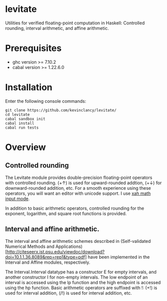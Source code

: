 # levitate
Utilities for verified floating-point computation in Haskell: Controlled rounding, interval arithmetic, and affine arithmetic.

# Prerequisites

- ghc version >= 7.10.2
- cabal version >= 1.22.6.0

# Installation

Enter the following console commands:

~~~
git clone https://github.com/kevinclancy/levitate/
cd levitate
cabal sandbox init
cabal install
cabal run tests
~~~

# Overview

## Controlled rounding

The Levitate module provides double-precision floating-point operators with controlled rounding. (+↑) is used for upward-rounded addtion, (+↓) for downward-rounded addition, etc. For a smooth experience using these operators, you will want an editor with unicode support. I use [xah math input mode](http://ergoemacs.org/emacs/xmsi-math-symbols-input.html).

In addition to basic arithmetic operators, controlled rounding for the exponent, logarithm, and square root functions is provided.

## Interval and affine arithmetic.

The interval and affine arithmetic schemes described in (Self-validated Numerical Methods and Applications)[http://citeseerx.ist.psu.edu/viewdoc/download?doi=10.1.1.36.8089&rep=rep1&type=pdf] have been implemented in the Interval and Affine modules, respectively.

The Interval.Interval datatype has a constructor E for empty intervals, and another constructor I for non-empty intervals. The low endpoint of an interval is accessed using the lp function and the high endpoint is accessed using the hp function. Basic arithmetic operators are suffixed with !: (+!) is used for interval addition, (/!) is used for interval addition, etc.



